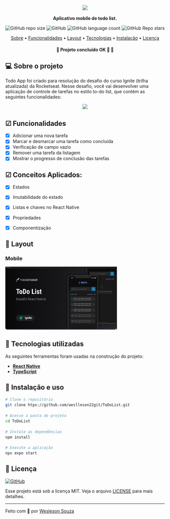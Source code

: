 <p align="center">
  <img width="20%" src="./src/assets/logo.svg" />
</p>

<p align="center">
    <strong>Aplicativo mobile de todo list.</strong>
</p>

<p align="center">
  <img alt="GitHub repo size" src="https://img.shields.io/github/repo-size/mateusabelli/ignite-todo-app">
  <img alt="GitHub" src="https://img.shields.io/github/license/mateusabelli/ignite-todo-app">
  <img alt="GitHub language count" src="https://img.shields.io/github/languages/count/mateusabelli/ignite-todo-app">
  <img alt="GitHub Repo stars" src="https://img.shields.io/github/stars/mateusabelli/ignite-todo-app?style=social">
</p>

<p align="center">
 <a href="#-sobre-o-projeto">Sobre</a> •
 <a href="#-funcionalidades">Funcionalidades</a> • 
 <a href="#-layout">Layout</a> • 
 <a href="#-tecnologias-utilizadas">Tecnologias</a> • 
 <a href="#-instalação-e-uso">Instalação</a> • 
 <a href="#-licença">Licença</a>
</p>

<h4 align="center"> 
	🚧  Projeto concluído OK 🚀 🚧
</h4>

## 💻 Sobre o projeto

Todo App foi criado para resolução do desafio do curso Ignite (trilha atualizada) da Rocketseat. Nesse desafio, você vai desenvolver uma aplicação de controle de tarefas no estilo to-do list, que contém as seguintes funcionalidades:

<p align="center">
  <img src=".github/app-preview.gif">
</p>


## ☑ Funcionalidades

- [x] Adicionar uma nova tarefa
- [x] Marcar e desmarcar uma tarefa como concluída
- [x] Verificação de campo vazio
- [x] Remover uma tarefa da listagem
- [x] Mostrar o progresso de conclusão das tarefas

## ☑ Conceitos Aplicados:
- [x] Estados
- [x] Imutabilidade do estado
- [x] Listas e chaves no React Native
- [x] Propriedades
- [x] Componentização


## 🎨 Layout

### Mobile

<p align="left">       
  <img src="https://raw.githubusercontent.com/weslleson22/Imagens-project/main/React-Native/TodoList.png" width="70%">
</p>

## 🔨 Tecnologias utilizadas

As seguintes ferramentas foram usadas na construção do projeto:

- **[React Native](https://docs.expo.dev/)**
- **[TypeScript](https://www.typescriptlang.org/)**




## 🚀 Instalação e uso

```bash
# Clone o repositório
git clone htps://github.com/weslleson22git/ToDoList.git

# Acesse a pasta do projeto
cd ToDoList

# Instale as dependências
npm install

# Execute a aplicação
npx expo start


```


## 📝 Licença

<a href="https://opensource.org/licenses/MIT">
    <img alt="GitHub" src="https://img.shields.io/github/license/mateusabelli/ignite-todo-app">
</a>

Esse projeto está sob a licença MIT. Veja o arquivo [LICENSE](./LICENSE.md) para mais detalhes.

---

Feito com 💜 por [Wesleson Souza](https://github.com/weslleson22)